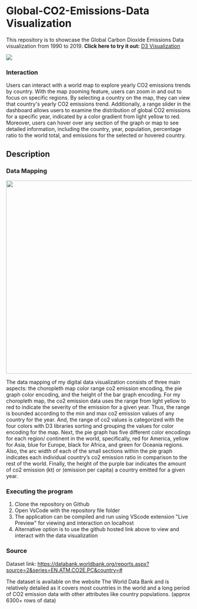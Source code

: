 # Global-CO2-Emissions-Data Visualization

This repository is to showcase the Global Carbon Dioxide Emissions Data visualization from 1990 to 2019. **Click here to try it out:** [D3 Visualization](https://thomaslui003.github.io/Global-CO2-Emissions-DataVisualization/)

<img src="https://github.com/thomaslui003/Global-CO2-Emissions-DataVisualization/raw/main/updated_UI_Dashboard.png">

### Interaction
Users can interact with a world map to explore yearly CO2 emissions trends by country. With the map zooming feature, users can zoom in and out to focus on specific regions. By selecting a country on the map, they can view that country's yearly CO2 emissions trend. Additionally, a range slider in the dashboard allows users to examine the distribution of global CO2 emissions for a specific year, indicated by a color gradient from light yellow to red. Moreover, users can hover over any section of the graph or map to see detailed information, including the country, year, population, percentage ratio to the world total, and emissions for the selected or hovered country.

## Description
  ### Data Mapping

<img src="https://github.com/thomaslui003/Global-CO2-Emissions-DataVisualization/raw/main/dataMapping.jpg" width="807" height="524">

The data mapping of my digital data visualization consists of three main aspects: the choropleth map color range co2 emission encoding, the pie graph color encoding, and the height of the bar graph encoding. For my choropleth map, the co2 emission data uses the range from light yellow to red to indicate the severity of the emission for a given year. Thus, the range is bounded according to the min and max co2 emission values of any country for the year. And, the range of co2 values is categorized with the four colors with D3 libraries sorting and grouping the values for color encoding for the map. Next, the pie graph has five different color encodings for each region/ continent in the world, specifically, red for America, yellow for Asia, blue for Europe, black for Africa, and green for Oceania regions. Also, the arc width of each of the small sections within the pie graph indicates each individual country’s co2 emission ratio in comparison to the rest of the world. Finally, the height of the purple bar indicates the amount of co2 emission (kt)
or (emission per capita) a country emitted for a given year.


### Executing the program

1. Clone the repository on Github
2. Open VsCode with the repository file folder
3. The application can be compiled and run using VScode extension "Live Preview" for viewing and interaction on localhost
4. Alternative option is to use the github hosted link above to view and interact with the data visualization


### Source

Dataset link: https://databank.worldbank.org/reports.aspx?source=2&series=EN.ATM.CO2E.PC&country=#

The dataset is available on the website The World Data Bank and is relatively detailed as it covers most countries in the world and a long period of CO2 emission data with other attributes like country populations. (approx 6300+ rows of data)
